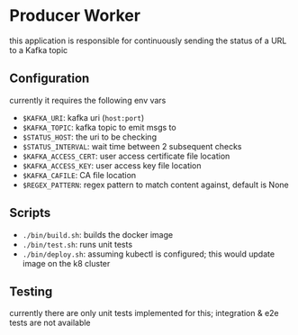 # Producer Worker

this application is responsible for continuously sending the status of a URL to a Kafka topic

## Configuration
currently it requires the following env vars

- `$KAFKA_URI`: kafka uri (`host:port`)
- `$KAFKA_TOPIC`: kafka topic to emit msgs to
- `$STATUS_HOST`: the uri to be checking
- `$STATUS_INTERVAL`: wait time between 2 subsequent checks
- `$KAFKA_ACCESS_CERT`: user access certificate file location
- `$KAFKA_ACCESS_KEY`: user access key file location
- `$KAFKA_CAFILE`: CA file location
- `$REGEX_PATTERN`: regex pattern to match content against, default is None

## Scripts

- `./bin/build.sh`: builds the docker image
- `./bin/test.sh`: runs unit tests
- `./bin/deploy.sh`: assuming kubectl is configured; this would update image on the k8 cluster

## Testing
currently there are only unit tests implemented for this; integration & e2e tests are not available
